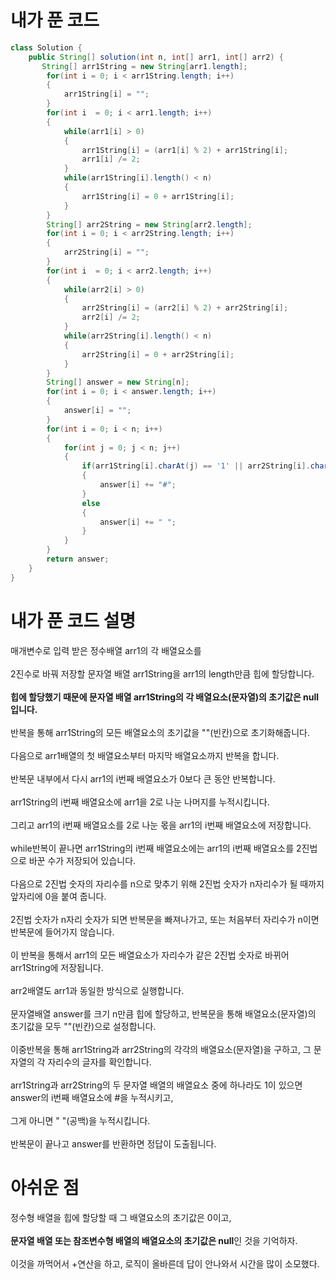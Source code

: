 # 내가 푼 코드

```java
class Solution {
    public String[] solution(int n, int[] arr1, int[] arr2) {
       String[] arr1String = new String[arr1.length];
        for(int i = 0; i < arr1String.length; i++)
        {
            arr1String[i] = "";
        }
        for(int i  = 0; i < arr1.length; i++)
        {
            while(arr1[i] > 0)
            {
                arr1String[i] = (arr1[i] % 2) + arr1String[i];
                arr1[i] /= 2;
            }
            while(arr1String[i].length() < n)
            {
                arr1String[i] = 0 + arr1String[i];
            }
        }
        String[] arr2String = new String[arr2.length];
        for(int i = 0; i < arr2String.length; i++)
        {
            arr2String[i] = "";
        }
        for(int i  = 0; i < arr2.length; i++)
        {
            while(arr2[i] > 0)
            {
                arr2String[i] = (arr2[i] % 2) + arr2String[i];
                arr2[i] /= 2;
            }
            while(arr2String[i].length() < n)
            {
                arr2String[i] = 0 + arr2String[i];
            }
        }
        String[] answer = new String[n];
        for(int i = 0; i < answer.length; i++)
        {
            answer[i] = "";
        }
        for(int i = 0; i < n; i++)
        {
            for(int j = 0; j < n; j++)
            {
                if(arr1String[i].charAt(j) == '1' || arr2String[i].charAt(j) == '1')
                {
                    answer[i] += "#";
                }
                else
                {
                    answer[i] += " ";
                }
            }
        }
        return answer;
    }
}
```

# 내가 푼 코드 설명

매개변수로 입력 받은 정수배열 arr1의 각 배열요소를<br><br>
2진수로 바꿔 저장할 문자열 배열 arr1String을 arr1의 length만큼 힙에 할당합니다.<br><br>
**힙에 할당했기 때문에 문자열 배열 arr1String의 각 배열요소(문자열)의 초기값은 null입니다.**<br><br>
반복을 통해 arr1String의 모든 배열요소의 초기값을 ""(빈칸)으로 초기화해줍니다.<br><br>
다음으로 arr1배열의 첫 배열요소부터 마지막 배열요소까지 반복을 합니다.<br><br>
반복문 내부에서 다시 arr1의 i번째 배열요소가 0보다 큰 동안 반복합니다.<br><br>
arr1String의 i번째 배열요소에 arr1을 2로 나눈 나머지를 누적시킵니다.<br><br>
그리고 arr1의 i번째 배열요소를 2로 나눈 몫을 arr1의 i번째 배열요소에 저장합니다.<br><br>
while반복이 끝나면 arr1String의 i번째 배열요소에는 arr1의 i번째 배열요소를 2진법으로 바꾼 수가 저장되어 있습니다.<br><br>
다음으로 2진법 숫자의 자리수를 n으로 맞추기 위해 2진법 숫자가 n자리수가 될 때까지 앞자리에 0을 붙여 줍니다.<br><br>
2진법 숫자가 n자리 숫자가 되면 반복문을 빠져나가고, 또는 처음부터 자리수가 n이면 반복문에 들어가지 않습니다.<br><br>
이 반복을 통해서 arr1의 모든 배열요소가 자리수가 같은 2진법 숫자로 바뀌어 arr1String에 저장됩니다.<br><br>
arr2배열도 arr1과 동일한 방식으로 실행합니다.<br><br>
문자열배열 answer를 크기 n만큼 힙에 할당하고, 반복문을 통해 배열요소(문자열)의 초기값을 모두 ""(빈칸)으로 설정합니다.<br><br>
이중반복을 통해 arr1String과 arr2String의 각각의 배열요소(문자열)을 구하고, 그 문자열의 각 자리수의 글자를 확인합니다.<br><br>
arr1String과 arr2String의 두 문자열 배열의 배열요소 중에 하나라도 1이 있으면 answer의 i번째 배열요소에 #을 누적시키고,<br><br>
그게 아니면 " "(공백)을 누적시킵니다.<br><br>
반복문이 끝나고 answer를 반환하면 정답이 도출됩니다.

# 아쉬운 점

정수형 배열을 힙에 할당할 때 그 배열요소의 초기값은 0이고,<br><br>
**문자열 배열 또는 참조변수형 배열의 배열요소의 초기값은 null**인 것을 기억하자.<br><br>
이것을 까먹어서 +연산을 하고, 로직이 올바른데 답이 안나와서 시간을 많이 소모했다.
